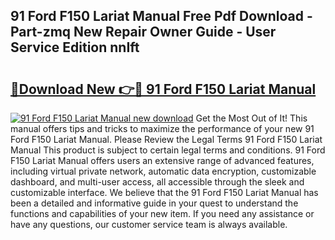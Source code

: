## 91 Ford F150 Lariat Manual Free Pdf Download - Part-zmq New Repair Owner Guide - User Service Edition nnIft

# <h2><a href="http://bc57170.oget.top/?id=91+Ford+F150+Lariat+Manual">🔗Download New 👉🔴 91 Ford F150 Lariat Manual</a></h2>

[![91 Ford F150 Lariat Manual new download](https://i.imgur.com/5g1atiW.png)](http://bc57170.oget.top/?id=91+Ford+F150+Lariat+Manual)
Get the Most Out of It! This manual offers tips and tricks to maximize the performance of your new 91 Ford F150 Lariat Manual. Please Review the Legal Terms 91 Ford F150 Lariat Manual This product is subject to certain legal terms and conditions. 91 Ford F150 Lariat Manual offers users an extensive range of advanced features, including virtual private network, automatic data encryption, customizable dashboard, and multi-user access, all accessible through the sleek and customizable interface. We believe that the 91 Ford F150 Lariat Manual has been a detailed and informative guide in your quest to understand the functions and capabilities of your new item. If you need any assistance or have any questions, our customer service team is always available.
